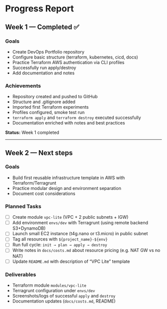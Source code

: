 # Progress Report

## Week 1 — Completed ✅
### Goals
- Create DevOps Portfolio repository
- Configure basic structure (terraform, kubernetes, cicd, docs)
- Practice Terraform AWS authentication via CLI profiles
- Successfully run apply/destroy
- Add documentation and notes

### Achievements
- Repository created and pushed to GitHub
- Structure and .gitignore added
- Imported first Terraform experiments
- Profiles configured, smoke test run
- `terraform apply` and `terraform destroy` executed successfully
- Documentation enriched with notes and best practices

**Status:** Week 1 completed

---

## Week 2 — Next steps
### Goals
- Build first reusable infrastructure template in AWS with Terraform/Terragrunt
- Practice modular design and environment separation
- Document cost considerations

### Planned Tasks
- [ ] Create module `vpc-lite` (VPC + 2 public subnets + IGW)
- [ ] Add environment `envs/dev` with Terragrunt (using remote backend S3+DynamoDB)
- [ ] Launch small EC2 instance (t4g.nano or t3.micro) in public subnet
- [ ] Tag all resources with `${project_name}-${env}`
- [ ] Run full cycle: `init → plan → apply → destroy`
- [ ] Write notes in `docs/costs.md` about resource pricing (e.g. NAT GW vs no NAT)
- [ ] Update `README.md` with description of “VPC Lite” template

### Deliverables
- Terraform module `modules/vpc-lite`
- Terragrunt configuration under `envs/dev`
- Screenshots/logs of successful `apply` and `destroy`
- Documentation updates (`docs/costs.md`, README)
